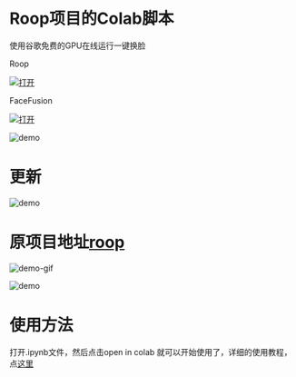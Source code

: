 # Roop项目的Colab脚本
使用谷歌免费的GPU在线运行一键换脸

Roop

[![打开](https://colab.research.google.com/assets/colab-badge.svg)](https://colab.research.google.com/github/kuschzzp/roop_colab/blob/main/roop_v1_3.ipynb)

FaceFusion

[![打开](https://colab.research.google.com/assets/colab-badge.svg)](https://colab.research.google.com/github/kuschzzp/roop_colab/blob/main/tonyff_last.ipynb)



![demo](4.jpg)   

# 更新  

![demo](new.jpg)   

# 原项目地址[roop](https://github.com/s0md3v/roop/)
![demo-gif](https://github.com/s0md3v/roop/blob/main/demo.gif)  


![demo](cmp.gif)  




# 使用方法

打开.ipynb文件，然后点击open in colab 就可以开始使用了，详细的使用教程，点[这里](https://www.tonyisstark.com/1240.html) 



